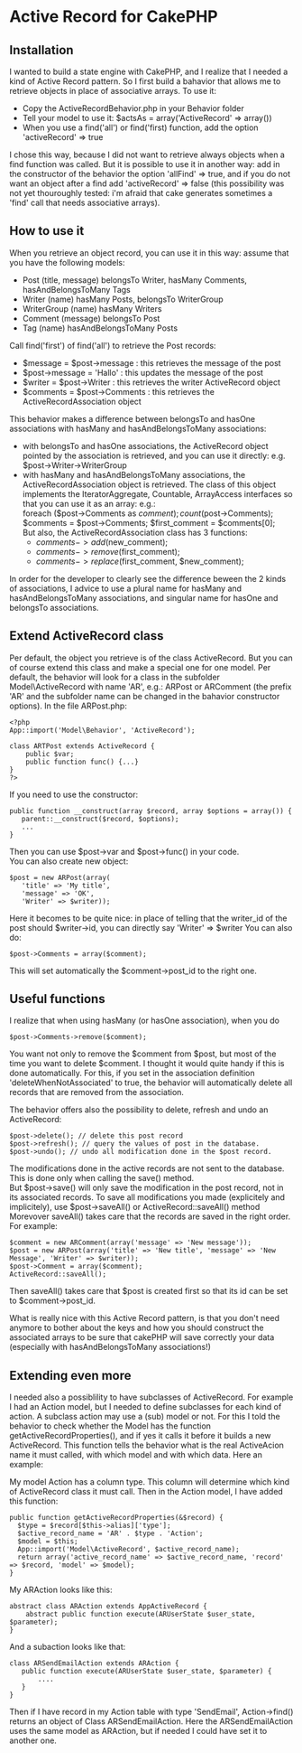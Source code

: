 Active Record for CakePHP
=========================

Installation
------------
I wanted to build a state engine with CakePHP, and I realize that I needed a kind of Active Record pattern. 
So I first build a bahavior that allows me to retrieve objects in place of associative arrays.
To use it:
* Copy the ActiveRecordBehavior.php in your Behavior folder
* Tell your model to use it: $actsAs = array('ActiveRecord' => array(<options>))
* When you use a find('all') or find('first) function, add the option 'activeRecord' => true

I chose this way, because I did not want to retrieve always objects when a find function was called. 
But it is possible to use it in another way: add in the constructor of the behavior the option 'allFind' => true, and if you do not want an object after a find add 'activeRecord' => false (this possibility was not yet thouroughly tested: i'm afraid that cake generates sometimes a 'find' call that needs associative arrays).

How to use it
-------------
When you retrieve an object record, you can use it in this way: assume that you have the following models:
* Post (title, message) belongsTo Writer, hasMany Comments, hasAndBelongsToMany Tags
* Writer (name) hasMany Posts, belongsTo WriterGroup
* WriterGroup (name) hasMany Writers
* Comment (message) belongsTo Post
* Tag (name) hasAndBelongsToMany Posts

Call find('first') of find('all') to retrieve the Post records:
* $message = $post->message : this retrieves the message of the post
* $post->message = 'Hallo' : this updates the message of the post
* $writer = $post->Writer : this retrieves the writer ActiveRecord object
* $comments = $post->Comments : this retrieves the ActiveRecordAssociation object

This behavior makes a difference between belongsTo and hasOne associations with hasMany and hasAndBelongsToMany associations:
* with belongsTo and hasOne associations, the ActiveRecord object pointed by the association is retrieved, and you can use
it directly: e.g. $post->Writer->WriterGroup
* with hasMany and hasAndBelongsToMany associations, the ActiveRecordAssociation object is retrieved. The class of this object implements the IteratorAggregate, Countable, ArrayAccess interfaces so that you can use it as an array:
e.g.:  
foreach ($post->Comments as $comment);  
count($post->Comments);  
$comments = $post->Comments; $first_comment = $comments[0];  
But also, the ActiveRecordAssociation class has 3 functions:
  * $comments->add($new_comment);
  * $comments->remove($first_comment);
  * $comments->replace($first_comment, $new_comment);

In order for the developer to clearly see the difference beween the 2 kinds of associations, I advice to use a plural name for hasMany and hasAndBelongsToMany associations, and singular name for hasOne and belongsTo associations.

Extend ActiveRecord class
-------------------------
Per default, the object you retrieve is of the class ActiveRecord. But you can of course extend this class and make a special one for one model.
Per default, the behavior will look for a class in the subfolder Model\ActiveRecord with name 'AR<model name>', e.g.: ARPost or ARComment (the prefix 'AR' and the subfolder name can be changed in the bahavior constructor options).
In the file ARPost.php:

    <?php
    App::import('Model\Behavior', 'ActiveRecord');
    
    class ARTPost extends ActiveRecord {
        public $var;
        public function func() {...}
    }
    ?>

If you need to use the constructor:

    public function __construct(array $record, array $options = array()) {
       parent::__construct($record, $options);
       ...
    }


Then you can use $post->var and $post->func() in your code.  
You can also create new object:

    $post = new ARPost(array(
       'title' => 'My title',
       'message' => 'OK',
       'Writer' => $writer));

Here it becomes to be quite nice: in place of telling that the writer_id of the post should $writer->id, you can directly say 'Writer' => $writer
You can also do:

    $post->Comments = array($comment);
    
This will set automatically the $comment->post_id to the right one. 

Useful functions
----------------
I realize that when using hasMany (or hasOne association), when you do

    $post->Comments->remove($comment);
    
You want not only to remove the $comment from $post, but most of the time you want to delete $comment. 
I thought it would quite handy if this is done automatically. For this, if you set in the association definition 'deleteWhenNotAssociated' to true, the behavior will automatically delete all records that are removed from the association.

The behavior offers also the possibility to delete, refresh and undo an ActiveRecord:

    $post->delete(); // delete this post record
    $post->refresh(); // query the values of post in the database.
    $post->undo(); // undo all modification done in the $post record.
    
The modifications done in the active records are not sent to the database. This is done only when calling the save() method.  
But $post->save() will only save the modification in the post record, not in its associated records. To save all modifications you made (explicitely and implicitely), use $post->saveAll() or ActiveRecord::saveAll() method
Morevover saveAll() takes care that the records are saved in the right order. For example:

    $comment = new ARComment(array('message' => 'New message'));
    $post = new ARPost(array('title' => 'New title', 'message' => 'New Message', 'Writer' => $writer));
    $post->Comment = array($comment);
    ActiveRecord::saveAll();
    
Then saveAll() takes care that $post is created first so that its id can be set to $comment->post_id.  

What is really nice with this Active Record pattern, is that you don't need anymore to bother about the keys and how you should construct the associated arrays to be sure that cakePHP will save correctly your data (especially with hasAndBelongsToMany associations!)

Extending even more
-------------------
I needed also a possiblility to have subclasses of ActiveRecord. For example I had an Action model, but I needed to define subclasses for each kind of action. A subclass action may use a (sub) model or not.
For this I told the behavior to check whether the Model has the function getActiveRecordProperties(), and if yes it calls it before it builds a new ActiveRecord.
This function tells the behavior what is the real ActiveAcion name it must called, with which model and with which data. Here an example:

My model Action has a column type. This column will determine which kind of ActiveRecord class it must call.
Then in the Action model, I have added this function:

    public function getActiveRecordProperties(&$record) {
      $type = $record[$this->alias]['type'];
      $active_record_name = 'AR' . $type . 'Action';
      $model = $this;
      App::import('Model\ActiveRecord', $active_record_name);
      return array('active_record_name' => $active_record_name, 'record' => $record, 'model' => $model);
    }
    
My ARAction looks like this:

    abstract class ARAction extends AppActiveRecord {
        abstract public function execute(ARUserState $user_state, $parameter);
    }

And a subaction looks like that:

    class ARSendEmailAction extends ARAction {
       public function execute(ARUserState $user_state, $parameter) {
           ....
       }
    }
    
Then if I have record in my Action table with type 'SendEmail', Action->find() returns an object of Class ARSendEmailAction.
Here the ARSendEmailAction uses the same model as ARAction, but if needed I could have set it to another one.










